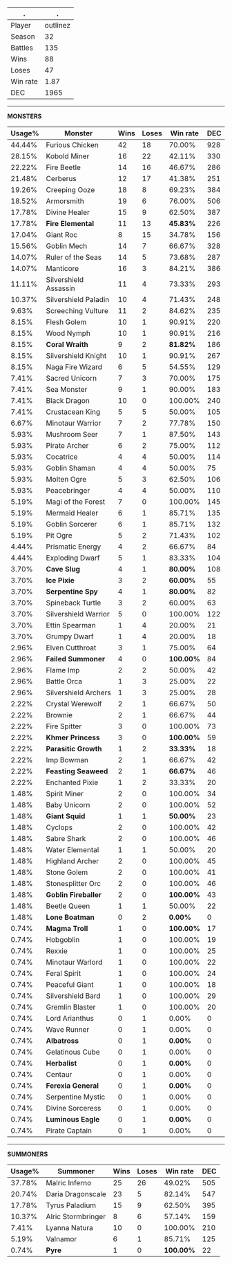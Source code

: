 .|.
|-|-
Player|outlinez
Season|32
Battles|135
Wins|88
Loses|47
Win rate|1.87
DEC|1965

---
**MONSTERS**

Usage%|Monster|Wins|Loses|Win rate|DEC|
-|-|-|-|-|-|
44.44%|Furious Chicken|42|18|70.00%|928|
28.15%|Kobold Miner|16|22|42.11%|330|
22.22%|Fire Beetle|14|16|46.67%|286|
21.48%|Cerberus|12|17|41.38%|251|
19.26%|Creeping Ooze|18|8|69.23%|384|
18.52%|Armorsmith|19|6|76.00%|506|
17.78%|Divine Healer|15|9|62.50%|387|
17.78%|**Fire Elemental**|11|13|**45.83%**|226|
17.04%|Giant Roc|8|15|34.78%|156|
15.56%|Goblin Mech|14|7|66.67%|328|
14.07%|Ruler of the Seas|14|5|73.68%|287|
14.07%|Manticore|16|3|84.21%|386|
11.11%|Silvershield Assassin|11|4|73.33%|293|
10.37%|Silvershield Paladin|10|4|71.43%|248|
9.63%|Screeching Vulture|11|2|84.62%|235|
8.15%|Flesh Golem|10|1|90.91%|220|
8.15%|Wood Nymph|10|1|90.91%|216|
8.15%|**Coral Wraith**|9|2|**81.82%**|186|
8.15%|Silvershield Knight|10|1|90.91%|267|
8.15%|Naga Fire Wizard|6|5|54.55%|129|
7.41%|Sacred Unicorn|7|3|70.00%|175|
7.41%|Sea Monster|9|1|90.00%|183|
7.41%|Black Dragon|10|0|100.00%|240|
7.41%|Crustacean King|5|5|50.00%|105|
6.67%|Minotaur Warrior|7|2|77.78%|150|
5.93%|Mushroom Seer|7|1|87.50%|143|
5.93%|Pirate Archer|6|2|75.00%|112|
5.93%|Cocatrice|4|4|50.00%|114|
5.93%|Goblin Shaman|4|4|50.00%|75|
5.93%|Molten Ogre|5|3|62.50%|106|
5.93%|Peacebringer|4|4|50.00%|110|
5.19%|Magi of the Forest|7|0|100.00%|145|
5.19%|Mermaid Healer|6|1|85.71%|135|
5.19%|Goblin Sorcerer|6|1|85.71%|132|
5.19%|Pit Ogre|5|2|71.43%|102|
4.44%|Prismatic Energy|4|2|66.67%|84|
4.44%|Exploding Dwarf|5|1|83.33%|104|
3.70%|**Cave Slug**|4|1|**80.00%**|108|
3.70%|**Ice Pixie**|3|2|**60.00%**|55|
3.70%|**Serpentine Spy**|4|1|**80.00%**|82|
3.70%|Spineback Turtle|3|2|60.00%|63|
3.70%|Silvershield Warrior|5|0|100.00%|122|
3.70%|Ettin Spearman|1|4|20.00%|21|
3.70%|Grumpy Dwarf|1|4|20.00%|18|
2.96%|Elven Cutthroat|3|1|75.00%|64|
2.96%|**Failed Summoner**|4|0|**100.00%**|84|
2.96%|Flame Imp|2|2|50.00%|42|
2.96%|Battle Orca|1|3|25.00%|22|
2.96%|Silvershield Archers|1|3|25.00%|28|
2.22%|Crystal Werewolf|2|1|66.67%|50|
2.22%|Brownie|2|1|66.67%|44|
2.22%|Fire Spitter|3|0|100.00%|73|
2.22%|**Khmer Princess**|3|0|**100.00%**|59|
2.22%|**Parasitic Growth**|1|2|**33.33%**|18|
2.22%|Imp Bowman|2|1|66.67%|42|
2.22%|**Feasting Seaweed**|2|1|**66.67%**|46|
2.22%|Enchanted Pixie|1|2|33.33%|20|
1.48%|Spirit Miner|2|0|100.00%|34|
1.48%|Baby Unicorn|2|0|100.00%|52|
1.48%|**Giant Squid**|1|1|**50.00%**|23|
1.48%|Cyclops|2|0|100.00%|42|
1.48%|Sabre Shark|2|0|100.00%|46|
1.48%|Water Elemental|1|1|50.00%|20|
1.48%|Highland Archer|2|0|100.00%|45|
1.48%|Stone Golem|2|0|100.00%|41|
1.48%|Stonesplitter Orc|2|0|100.00%|46|
1.48%|**Goblin Fireballer**|2|0|**100.00%**|43|
1.48%|Beetle Queen|1|1|50.00%|22|
1.48%|**Lone Boatman**|0|2|**0.00%**|0|
0.74%|**Magma Troll**|1|0|**100.00%**|17|
0.74%|Hobgoblin|1|0|100.00%|19|
0.74%|Rexxie|1|0|100.00%|25|
0.74%|Minotaur Warlord|1|0|100.00%|22|
0.74%|Feral Spirit|1|0|100.00%|24|
0.74%|Peaceful Giant|1|0|100.00%|18|
0.74%|Silvershield Bard|1|0|100.00%|29|
0.74%|Gremlin Blaster|1|0|100.00%|20|
0.74%|Lord Arianthus|0|1|0.00%|0|
0.74%|Wave Runner|0|1|0.00%|0|
0.74%|**Albatross**|0|1|**0.00%**|0|
0.74%|Gelatinous Cube|0|1|0.00%|0|
0.74%|**Herbalist**|0|1|**0.00%**|0|
0.74%|Centaur|0|1|0.00%|0|
0.74%|**Ferexia General**|0|1|**0.00%**|0|
0.74%|Serpentine Mystic|0|1|0.00%|0|
0.74%|Divine Sorceress|0|1|0.00%|0|
0.74%|**Luminous Eagle**|0|1|**0.00%**|0|
0.74%|Pirate Captain|0|1|0.00%|0|

---
**SUMMONERS**

Usage%|Summoner|Wins|Loses|Win rate|DEC|
-|-|-|-|-|-|
37.78%|Malric Inferno|25|26|49.02%|505|
20.74%|Daria Dragonscale|23|5|82.14%|547|
17.78%|Tyrus Paladium|15|9|62.50%|395|
10.37%|Alric Stormbringer|8|6|57.14%|159|
7.41%|Lyanna Natura|10|0|100.00%|210|
5.19%|Valnamor|6|1|85.71%|125|
0.74%|**Pyre**|1|0|**100.00%**|22|
